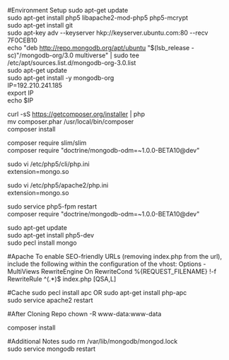 #Environment Setup
sudo apt-get update  
sudo apt-get install php5 libapache2-mod-php5 php5-mcrypt  
sudo apt-get install git  
sudo apt-key adv --keyserver hkp://keyserver.ubuntu.com:80 --recv 7F0CEB10  
echo "deb http://repo.mongodb.org/apt/ubuntu "$(lsb_release -sc)"/mongodb-org/3.0 multiverse" | sudo tee /etc/apt/sources.list.d/mongodb-org-3.0.list   
sudo apt-get update  
sudo apt-get install -y mongodb-org  
IP=192.210.241.185  
export IP  
echo $IP  

curl -sS https://getcomposer.org/installer | php  
mv composer.phar /usr/local/bin/composer  
composer install  

composer require slim/slim  
composer require "doctrine/mongodb-odm=~1.0.0-BETA10@dev"  

sudo vi /etc/php5/cli/php.ini  
    extension=mongo.so  

sudo vi /etc/php5/apache2/php.ini  
    extension=mongo.so  

sudo service php5-fpm restart  
composer require "doctrine/mongodb-odm=~1.0.0-BETA10@dev"  


sudo apt-get update  
sudo apt-get install php5-dev  
sudo pecl install mongo  

#Apache
To enable SEO-friendly URLs (removing index.php from the url), include the following within the <Directory> configuration of the vhost:
    <IfModule mod_rewrite.c>
        Options -MultiViews
        RewriteEngine On
        RewriteCond %{REQUEST_FILENAME} !-f
        RewriteRule ^(.*)$ index.php [QSA,L]
    </IfModule>

#Cache
sudo pecl install apc OR sudo apt-get install php-apc  
sudo service apache2 restart  

#After Cloning Repo
chown -R www-data:www-data  

composer install 

#Additional Notes
sudo rm /var/lib/mongodb/mongod.lock    
sudo service mongodb restart    
 
